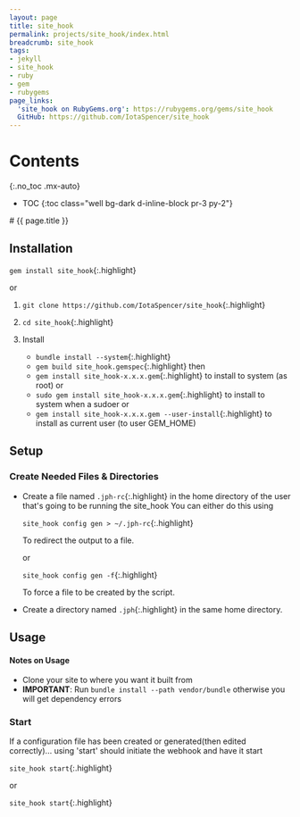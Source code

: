 ```yaml
---
layout: page
title: site_hook
permalink: projects/site_hook/index.html
breadcrumb: site_hook
tags:
- jekyll
- site_hook
- ruby
- gem
- rubygems
page_links:
  'site_hook on RubyGems.org': https://rubygems.org/gems/site_hook
  GitHub: https://github.com/IotaSpencer/site_hook
---
```

<div class="float-right card bg-dark ml-4 mr-2" style="order: 2;" markdown="1">

# Contents
{:.no_toc .mx-auto}

* TOC
{:toc class="well bg-dark d-inline-block pr-3 py-2"}
</div>

<div markdown="1">
# {{ page.title }}

## Installation

  <div class="list-group bg-dark-gray d-flex">

  <div markdown="1" class="list-group-item bg-dark-gray d-flex">

  `gem install site_hook`{:.highlight}

  </div>

  <div class="list-group-item bg-dark-gray d-flex mx-auto">or</div>

  <div markdown="1" class="list-group-item bg-dark-gray d-flex">

  1. `git clone https://github.com/IotaSpencer/site_hook`{:.highlight}

  1. `cd site_hook`{:.highlight}

  1. Install
     * `bundle install --system`{:.highlight}
     * `gem build site_hook.gemspec`{:.highlight}
     then
     * `gem install site_hook-x.x.x.gem`{:.highlight} to install to system (as root)
     or
     * `sudo gem install site_hook-x.x.x.gem`{:.highlight} to install to system when a sudoer
     or
     * `gem install site_hook-x.x.x.gem --user-install`{:.highlight} to install as current user (to user GEM_HOME)
  </div>

  </div>

## Setup

### Create Needed Files & Directories
* Create a file named `.jph-rc`{:.highlight} in the home
    directory of the user that's going to be running the site_hook
    You can either do this using
  <div class="list-group bg-dark-gray d-flex">

  <div markdown="1" class="list-group-item bg-dark-gray d-flex">

  `site_hook config gen > ~/.jph-rc`{:.highlight}

  To redirect the output to a file.
  </div>

  <div class="mx-auto d-flex">or</div>

  <div markdown="1" class="list-group-item bg-dark-gray d-flex">

  `site_hook config gen -f`{:.highlight}

  To force a file to be created by the script.
  </div>

  </div>

* Create a directory named `.jph`{:.highlight} in the same home directory.

## Usage

#### Notes on Usage

* Clone your site to where you want it built from
* **IMPORTANT**: Run `bundle install --path vendor/bundle`
    otherwise you will get dependency errors

### Start

  If a configuration file has been created or generated(then edited correctly)... using 'start' should initiate the webhook and have it start

  <div class="list-group bg-dark-gray d-flex">

  <div markdown="1" class="list-group-item bg-dark-gray d-flex">

  `site_hook start`{:.highlight}

  </div>

  <div class="mx-auto d-flex list-group-item bg-dark-gray">or</div>

  <div markdown="1" class="list-group-item bg-dark-gray d-flex">

  `site_hook start`{:.highlight}

  </div>

  </div>
</div>
